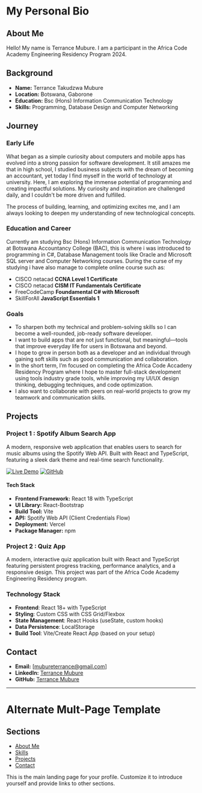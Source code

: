 # My Personal Bio

## About Me
Hello! My name is Terrance Mubure. I am a participant in the Africa Code Academy Engineering Residency Program 2024.

## Background
- **Name:** Terrance Takudzwa Mubure
- **Location:** Botswana, Gaborone
- **Education:** Bsc (Hons) Information Communication Technology
- **Skills:** Programming, Database Design and Computer Networking

## Journey
### Early Life
What began as a simple curiosity about computers and mobile apps has evolved into a strong passion for software development. It still amazes me that in high school, I studied business subjects with the dream of becoming an accountant, yet today I find myself in the world of technology at university. Here, I am exploring the immense potential of programming and creating impactful solutions. My curiosity and inspiration are challenged daily, and I couldn't be more driven and fulfilled.

The process of building, learning, and optimizing excites me, and I am always looking to deepen my understanding of new technological concepts.

### Education and Career
Currently am studying Bsc (Hons) Information Communication Technology at Botswana Accountancy College (BAC), this is where i was introduced to programming in C#, Database Management tools like Oracle and Microsoft SQL server and Computer Networking courses. During the curse of my studying i have also manage to complete online course such as:
- CISCO netacad **CCNA Level 1 Certificate**
- CISCO netacad **CISM IT Fundamentals Certificate**
- FreeCodeCamp **Foundamental C# with Microsoft**
- SkillForAll **JavaScript Essentials 1**

### Goals
- To sharpen both my technical and problem-solving skills so I can become a well-rounded, job-ready software developer.
- I want to build apps that are not just functional, but meaningful—tools that improve everyday life for users in Botswana and beyond.
- I hope to grow in person both as a developer and an individual through gaining soft skills such as good communication and collaboration.
- In the short term, I’m focused on completing the Africa Code Accadeny Residency Program where I hope to master full-stack development using tools industry grade tools, while improving my UI/UX design thinking, debugging techniques, and code optimization.
- I also want to collaborate with peers on real-world projects to grow my teamwork and communication skills.


## Projects
### Project 1 : Spotify Album Search App
A modern, responsive web application that enables users to search for music albums using the Spotify Web API. Built with React and TypeScript, featuring a sleek dark theme and real-time search functionality.

[![Live Demo](https://img.shields.io/badge/Live%20Demo-album--searcher--app.vercel.app-blue?style=for-the-badge)](https://album-searcher-app.vercel.app/)
[![GitHub](https://img.shields.io/badge/GitHub-Repository-black?style=for-the-badge&logo=github)](https://github.com/mubureterrance/album-searcher_app)

#### Tech Stack

- **Frontend Framework:** React 18 with TypeScript
- **UI Library:** React-Bootstrap
- **Build Tool:** Vite
- **API:** Spotify Web API (Client Credentials Flow)
- **Deployment:** Vercel
- **Package Manager:** npm

### Project 2 : Quiz App
A modern, interactive quiz application built with React and TypeScript featuring persistent progress tracking, performance analytics, and a responsive design. This project was part of the Africa Code Academy Engineering Residency program.

### Technology Stack

- **Frontend**: React 18+ with TypeScript
- **Styling**: Custom CSS with CSS Grid/Flexbox
- **State Management**: React Hooks (useState, custom hooks)
- **Data Persistence**: LocalStorage
- **Build Tool**: Vite/Create React App (based on your setup)

## Contact
- **Email:** [mubureterrance@gmail.com]
- **LinkedIn:** [Terrance Mubure](https://www.linkedin.com/in/terrance-mubure-90662370/)
- **GitHub:** [Terrance Mubure](https://github.com/mubureterrance)

---

# Alternate Mult-Page Template

## Sections

- [About Me](about.md)
- [Skills](skills.md)
- [Projects](projects/index.md)
- [Contact](contact.md)

This is the main landing page for your profile. Customize it to introduce yourself and provide links to other sections.
